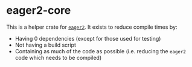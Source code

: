 # eager2-core

This is a helper crate for [`eager2`](../README.md). It exists to reduce compile times by:
* Having 0 dependencies (except for those used for testing)
* Not having a build script
* Containing as much of the code as possible (i.e. reducing the `eager2` code which needs to be compiled)
